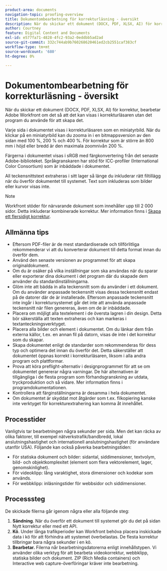 ```yaml
---
product-area: documents
navigation-topic: proofing-overview
title: Dokumentombearbetning för korrekturläsning - översikt
description: När du skickar ett dokument (DOCX, PDF, XLSX, AI) för korrektur, bearbetar Adobe Workfront om det så att det kan visas i korrekturläsaren utan det program du använde för att skapa det.
author: Courtney
feature: Digital Content and Documents
exl-id: e577fa71-4828-4fc2-93a2-0eddbb5ad2ad
source-git-commit: 332c744ab9b760268620461ed2cb2551caf383cf
workflow-type: tm+mt
source-wordcount: '680'
ht-degree: 0%

---
```


# Dokumentombearbetning för korrekturläsning - översikt

När du skickar ett dokument (DOCX, PDF, XLSX, AI) för korrektur, bearbetar Adobe Workfront om det så att det kan visas i korrekturläsaren utan det program du använde för att skapa det. 

Varje sida i dokumentet visas i korrekturläsaren som en miniatyrbild. När du klickar på en miniatyrbild kan du zooma in i en bitmappsversion av den sidan med 100 %, 200 % och 400 %. För korrektur som är större än 800 mm i höjd eller bredd är den maximala zoomnivån 200 %.

Färgerna i dokumentet visas i sRGB med färgkonvertering från det senaste Adobe-biblioteket. Språkgranskaren har stöd för ICC-profiler (International Color Consortium) som är inbäddade i dokumentet.

All teckensnittstext extraheras i sitt lager så länge du inkluderar rätt filtillägg när du överför dokumentet till systemet. Text som inkluderas som bilder eller kurvor visas inte.

>[!NOTE]
>
>Workfront stöder för närvarande dokument som innehåller upp till 2 000 sidor. Detta inkluderar kombinerade korrektur. Mer information finns i [Skapa ett flersidigt korrektur](../../../review-and-approve-work/proofing/creating-proofs-within-workfront/create-multi-page-proof.md).

## Allmänna tips

* Eftersom PDF-filer är de mest standardiserade och tillförlitliga rekommenderar vi att du konverterar dokument till detta format innan du överför dem.
* Använd den senaste versionen av programmet för att skapa originaldokument.
* Om du är osäker på vilka inställningar som ska användas när du sparar eller exporterar dina dokument i det program där du skapade dem använder du standardinställningarna. 
* Glöm inte att bädda in alla teckensnitt som du använder i ett dokument. Om du använder anpassade teckensnitt visas dessa teckensnitt endast på de datorer där de är installerade. Eftersom anpassade teckensnitt inte ingår i korrektursystemet går det inte att använda anpassade teckensnitt när filen genereras, även om de är inbäddade.
* Placera om möjligt alla textelement i de översta lagren i din design. Detta bör säkerställa att texten extraheras och kan markeras i textanteckningsverktyget.
* Placera alla bilder och element i dokumentet. Om du länkar dem från externa källor, t.ex. en annan fil på datorn, visas de inte i det korrektur som du skapar.
* Skapa dokumentet enligt de standarder som rekommenderas för dess typ och optimera det innan du överför det. Detta säkerställer att dokumentet öppnas korrekt i korrekturläsaren, liksom i alla andra program och plattformar.
* Prova att köra preflight-alternativ i designprogrammet för att se om dokumentet genererar några varningar. De här alternativen är tillgängliga i de flesta program som förhandsgranskning av utdata, tryckproduktion och så vidare. Mer information finns i programdokumentationen.
* Kontrollera att färginställningarna är desamma i hela dokumentet.
* Om dokumentet är skyddat mot åtgärder som t.ex. filkopiering kanske inte verktyget för korrekturextrahering kan komma åt innehållet.

## Processtider

Vanligtvis tar bearbetningen några sekunder per sida. Men det kan räcka av olika faktorer, till exempel nätverkstrafik/bandbredd, lokal anslutningshastighet och internationell anslutningshastighet (för användare utanför USA). Följande kan också påverka bearbetningstiden:

* För statiska dokument och bilder: sidantal, siddimensioner, textvolym, bild- och objektkomplexitet (element som flera vektorelement, lager, genomskinlighet).
* För videoklipp: lång varaktighet, stora dimensioner och kodekar som används.
* För webbklipp: inläsningstider för webbsidor och siddimensioner.

## Processsteg

De skickade filerna går igenom några eller alla följande steg:

1. **Sändning**. När du överför ett dokument till systemet gör du det på sidan Nytt korrektur eller med ett API. 
1. **Kö**. Under långa trafikperioder kan Workfront behöva placera inskickade data i kö för att förhindra att systemet överbelastas. De flesta korrektur tillbringar bara några sekunder i en kö. 
1. **Bearbetar.** Filerna når bearbetningsdatorerna enligt innehållstypen. Vi använder olika verktyg för att bearbeta videokorrektur, webbklipp, statiska bilder och dokument. ZIP (Rich Media containers) och Interactive web capture-överföringar kräver inte bearbetning.
